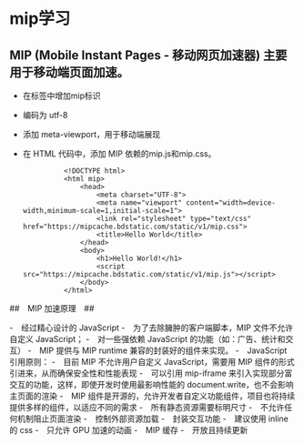 # mip学习 #

## MIP (Mobile Instant Pages - 移动网页加速器) 主要用于移动端页面加速。 ##

- 在<html>标签中增加mip标识
- 编码为 utf-8
- 添加 meta-viewport，用于移动端展现
- 在 HTML 代码中，添加 MIP 依赖的mip.js和mip.css。

                <!DOCTYPE html>
                <html mip>
                    <head>
                        <meta charset="UTF-8">
                        <meta name="viewport" content="width=device-width,minimum-scale=1,initial-scale=1">
                        <link rel="stylesheet" type="text/css" href="https://mipcache.bdstatic.com/static/v1/mip.css">
                        <title>Hello World</title>
                    </head>
                    <body>
                        <h1>Hello World!</h1>
                        <script src="https://mipcache.bdstatic.com/static/v1/mip.js"></script>  
                    </body>
                </html>
                

##　MIP 加速原理　##

-　经过精心设计的 JavaScript
-　为了去除臃肿的客户端脚本，MIP 文件不允许自定义 JavaScript；
-　对一些强依赖 JavaScript 的功能（如：广告、统计和交互）
-　MIP 提供与 MIP runtime 兼容的封装好的组件来实现。
-　JavaScript 引用原则：
-　目前 MIP 不允许用户自定义 JavaScript，需要用 MIP 组件的形式引进来，从而确保安全性和性能表现
-　可以引用 mip-iframe 来引入实现部分富交互的功能，这样，即使开发时使用最影响性能的 document.write，也不会影响主页面的渲染
-　MIP 组件是开源的，允许开发者自定义功能组件，项目也将持续提供多样的组件，以适应不同的需求
-　所有静态资源需要标明尺寸
-　不允许任何机制阻止页面渲染
-　控制外部资源加载
-　封装交互功能
-　建议使用 inline 的 css
-　只允许 GPU 加速的动画
-　MIP 缓存
-　开放且持续更新
